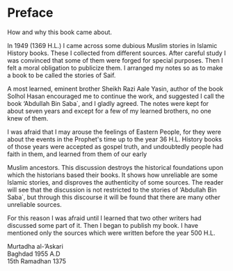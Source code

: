 Preface
=======

How and why this book came about.

In 1949 (1369 H.L.) I came across some dubious Muslim stories in Islamic
History books. These I collected from different sources. After careful
study I was convinced that some of them were forged for special
purposes. Then I felt a moral obligation to publicize them. I arranged
my notes so as to make a book to be called the stories of Saif.

A most learned, eminent brother Sheikh Razi Aale Yasin, author of the
book Solhol Hasan encouraged me to continue the work, and suggested I
call the book ‘Abdullah Bin Saba΄, and I gladly agreed. The notes were
kept for about seven years and except for a few of my learned brothers,
no one knew of them.

I was afraid that I may arouse the feelings of Eastern People, for they
were about the events in the Prophet's time up to the year 36 H.L.
History books of those years were accepted as gospel truth, and
undoubtedly people had faith in them, and learned from them of our early

Muslim ancestors. This discussion destroys the historical foundations
upon which the historians based their books. It shows how unreliable are
some Islamic stories, and disproves the authenticity of some sources.
The reader will see that the discussion is not restricted to the stories
of ‘Abdullah Bin Saba΄, but through this discourse it will be found that
there are many other unreliable sources.

For this reason I was afraid until I learned that two other writers had
discussed some part of it. Then I began to publish my book. I have
mentioned only the sources which were written before the year 500 H.L.

Murtadha al-’Askari  
 Baghdad 1955 A.D  
 15th Ramadhan 1375


